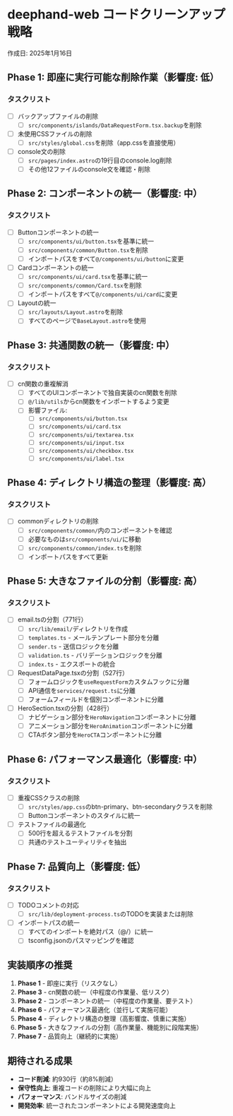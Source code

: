 # deephand-web コードクリーンアップ戦略

作成日: 2025年1月16日

## Phase 1: 即座に実行可能な削除作業（影響度: 低）

### タスクリスト
- [ ] バックアップファイルの削除
  - [ ] `src/components/islands/DataRequestForm.tsx.backup`を削除
  
- [ ] 未使用CSSファイルの削除
  - [ ] `src/styles/global.css`を削除（app.cssを直接使用）

- [ ] console文の削除
  - [ ] `src/pages/index.astro`の19行目のconsole.log削除
  - [ ] その他12ファイルのconsole文を確認・削除

## Phase 2: コンポーネントの統一（影響度: 中）

### タスクリスト
- [ ] Buttonコンポーネントの統一
  - [ ] `src/components/ui/button.tsx`を基準に統一
  - [ ] `src/components/common/Button.tsx`を削除
  - [ ] インポートパスをすべて`@/components/ui/button`に変更
  
- [ ] Cardコンポーネントの統一
  - [ ] `src/components/ui/card.tsx`を基準に統一
  - [ ] `src/components/common/Card.tsx`を削除
  - [ ] インポートパスをすべて`@/components/ui/card`に変更

- [ ] Layoutの統一
  - [ ] `src/layouts/Layout.astro`を削除
  - [ ] すべてのページで`BaseLayout.astro`を使用

## Phase 3: 共通関数の統一（影響度: 中）

### タスクリスト
- [ ] cn関数の重複解消
  - [ ] すべてのUIコンポーネントで独自実装のcn関数を削除
  - [ ] `@/lib/utils`からcn関数をインポートするよう変更
  - [ ] 影響ファイル:
    - [ ] `src/components/ui/button.tsx`
    - [ ] `src/components/ui/card.tsx`
    - [ ] `src/components/ui/textarea.tsx`
    - [ ] `src/components/ui/input.tsx`
    - [ ] `src/components/ui/checkbox.tsx`
    - [ ] `src/components/ui/label.tsx`

## Phase 4: ディレクトリ構造の整理（影響度: 高）

### タスクリスト
- [ ] commonディレクトリの削除
  - [ ] `src/components/common/`内のコンポーネントを確認
  - [ ] 必要なものは`src/components/ui/`に移動
  - [ ] `src/components/common/index.ts`を削除
  - [ ] インポートパスをすべて更新

## Phase 5: 大きなファイルの分割（影響度: 高）

### タスクリスト
- [ ] email.tsの分割（771行）
  - [ ] `src/lib/email/`ディレクトリを作成
  - [ ] `templates.ts` - メールテンプレート部分を分離
  - [ ] `sender.ts` - 送信ロジックを分離
  - [ ] `validation.ts` - バリデーションロジックを分離
  - [ ] `index.ts` - エクスポートの統合
  
- [ ] RequestDataPage.tsxの分割（527行）
  - [ ] フォームロジックを`useRequestForm`カスタムフックに分離
  - [ ] API通信を`services/request.ts`に分離
  - [ ] フォームフィールドを個別コンポーネントに分離

- [ ] HeroSection.tsxの分割（428行）
  - [ ] ナビゲーション部分を`HeroNavigation`コンポーネントに分離
  - [ ] アニメーション部分を`HeroAnimation`コンポーネントに分離
  - [ ] CTAボタン部分を`HeroCTA`コンポーネントに分離

## Phase 6: パフォーマンス最適化（影響度: 中）

### タスクリスト
- [ ] 重複CSSクラスの削除
  - [ ] `src/styles/app.css`のbtn-primary、btn-secondaryクラスを削除
  - [ ] Buttonコンポーネントのスタイルに統一

- [ ] テストファイルの最適化
  - [ ] 500行を超えるテストファイルを分割
  - [ ] 共通のテストユーティリティを抽出

## Phase 7: 品質向上（影響度: 低）

### タスクリスト
- [ ] TODOコメントの対応
  - [ ] `src/lib/deployment-process.ts`のTODOを実装または削除

- [ ] インポートパスの統一
  - [ ] すべてのインポートを絶対パス（@/）に統一
  - [ ] tsconfig.jsonのパスマッピングを確認

## 実装順序の推奨

1. **Phase 1** - 即座に実行（リスクなし）
2. **Phase 3** - cn関数の統一（中程度の作業量、低リスク）
3. **Phase 2** - コンポーネントの統一（中程度の作業量、要テスト）
4. **Phase 6** - パフォーマンス最適化（並行して実施可能）
5. **Phase 4** - ディレクトリ構造の整理（高影響度、慎重に実施）
6. **Phase 5** - 大きなファイルの分割（高作業量、機能別に段階実施）
7. **Phase 7** - 品質向上（継続的に実施）

## 期待される成果

- **コード削減**: 約930行（約8%削減）
- **保守性向上**: 重複コードの削除により大幅に向上
- **パフォーマンス**: バンドルサイズの削減
- **開発効率**: 統一されたコンポーネントによる開発速度向上